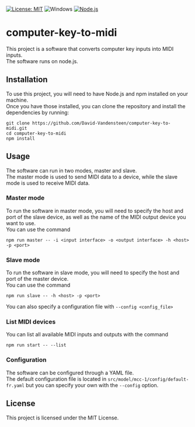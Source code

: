 [![License: MIT](https://img.shields.io/badge/License-MIT-yellow.svg)](https://opensource.org/licenses/MIT)
![Windows](https://img.shields.io/badge/platform-windows-lightgrey)
[![Node.js](https://img.shields.io/badge/Node.js-18.x-green.svg)](https://nodejs.org/en/download/)

# computer-key-to-midi
This project is a software that converts computer key inputs into MIDI inputs.  
The software runs on node.js.

## Installation
To use this project, you will need to have Node.js and npm installed on your machine.  
Once you have those installed, you can clone the repository and install the dependencies by running:
```
git clone https://github.com/David-Vandensteen/computer-key-to-midi.git
cd computer-key-to-midi
npm install
```

## Usage
The software can run in two modes, master and slave.  
The master mode is used to send MIDI data to a device, while the slave mode is used to receive MIDI data.

### Master mode
To run the software in master mode, you will need to specify the host and port of the slave device, as well as the name of the MIDI output device you want to use.  
You can use the command 
```npm
npm run master -- -i <input interface> -o <output interface> -h <host> -p <port>
```

### Slave mode
To run the software in slave mode, you will need to specify the host and port of the master device.  
You can use the command 
```
npm run slave -- -h <host> -p <port>
```
You can also specify a configuration file with `--config <config_file>`

### List MIDI devices
You can list all available MIDI inputs and outputs with the command 
```
npm run start -- --list
```

### Configuration
The software can be configured through a YAML file.  
The default configuration file is located in `src/model/mcc-1/config/default-fr.yaml` but you can specify your own with the `--config` option.  

## License
This project is licensed under the MIT License.
